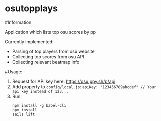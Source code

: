 # osutopplays

#Information

Application which lists top osu scores by pp

Currently implemented:

* Parsing of top players from osu website
* Collecting top scores from osu API
* Collecting relevant beatmap info

#Usage:

1. Request for API key here: https://osu.ppy.sh/p/api
2. Add property to `config/local.js`:
    `apiKey: "123456789abcdef" // Your api key instead of 123...`
3. Run:
    ```
    npm install -g babel-cli
    npm install
    sails lift
    ```
